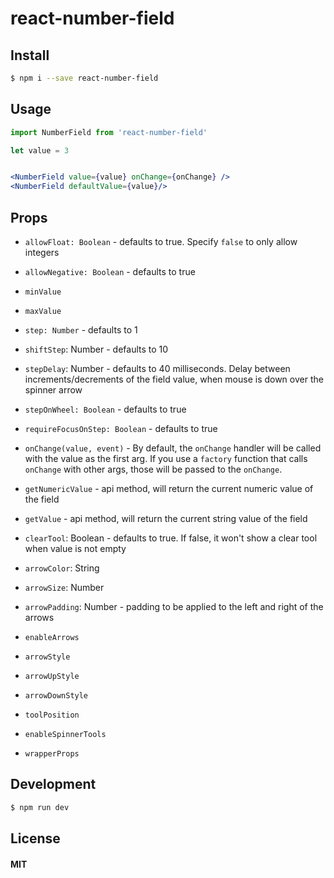 react-number-field
==================

## Install

```sh
$ npm i --save react-number-field
```

## Usage

```jsx
import NumberField from 'react-number-field'

let value = 3


<NumberField value={value} onChange={onChange} />
<NumberField defaultValue={value}/>

```

## Props

 * `allowFloat: Boolean` - defaults to true. Specify `false` to only allow integers
 * `allowNegative: Boolean` - defaults to true
 * `minValue`
 * `maxValue`
 * `step: Number` - defaults to 1
 * `shiftStep`: Number - defaults to 10
 * `stepDelay`: Number - defaults to 40 milliseconds. Delay between increments/decrements of the field value, when mouse is down over the spinner arrow
 * `stepOnWheel: Boolean` - defaults to true
 * `requireFocusOnStep: Boolean` - defaults to true
 * `onChange(value, event)` - By default, the `onChange` handler will be called with the value as the first arg. If you use a `factory` function that calls `onChange` with other args, those will be passed to the `onChange`.
 * `getNumericValue` - api method, will return the current numeric value of the field
 * `getValue` - api method, will return the current string value of the field

 * `clearTool`: Boolean - defaults to true. If false, it won't show a clear tool when value is not empty
 * `arrowColor`: String
 * `arrowSize`: Number
 * `arrowPadding`: Number - padding to be applied to the left and right of the arrows
 * `enableArrows`
 * `arrowStyle`
 * `arrowUpStyle`
 * `arrowDownStyle`
 * `toolPosition`
* `enableSpinnerTools`
* `wrapperProps`


## Development

```sh
$ npm run dev
```

## License

#### MIT
